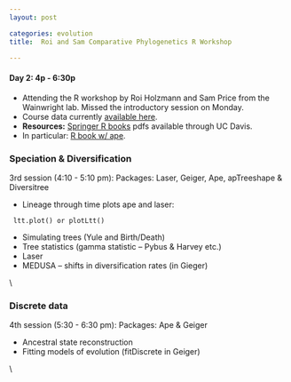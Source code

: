 ```yaml
---
layout: post

categories: evolution
title:  Roi and Sam Comparative Phylogenetics R Workshop

---
```







#### Day 2: 4p - 6:30p

-   Attending the R workshop by Roi Holzmann and Sam Price from the
    Wainwright lab. Missed the introductory session on Monday.
-   Course data currently [available
    here](http://www.eve.ucdavis.edu/~wainwrightlab/links.html "http://www.eve.ucdavis.edu/~wainwrightlab/links.html").
-   **Resources:** [Springer R
    books](http://www.springerlink.com/content/t83625/?p=4c6cda22762140f6a15f6cac9fbfe592&pi=0 "http://www.springerlink.com/content/t83625/?p=4c6cda22762140f6a15f6cac9fbfe592&pi=0")
    pdfs available through UC Davis.
-   In particular: [R book w/
    ape](http://www.springerlink.com/content/x20480/?p=82707f7c898f49c6a0fdf4f42a2fb48e&pi=1 "http://www.springerlink.com/content/x20480/?p=82707f7c898f49c6a0fdf4f42a2fb48e&pi=1").

### Speciation & Diversification

3rd session (4:10 - 5:10 pm): Packages: Laser, Geiger, Ape, apTreeshape
& Diversitree

-   Lineage through time plots ape and laser:

<!-- -->

     ltt.plot() or plotLtt()

-   Simulating trees (Yule and Birth/Death)
-   Tree statistics (gamma statistic – Pybus & Harvey etc.)
-   Laser
-   MEDUSA – shifts in diversification rates (in Gieger)

\

### Discrete data

4th session (5:30 - 6:30 pm): Packages: Ape & Geiger

-   Ancestral state reconstruction
-   Fitting models of evolution (fitDiscrete in Geiger)

\

